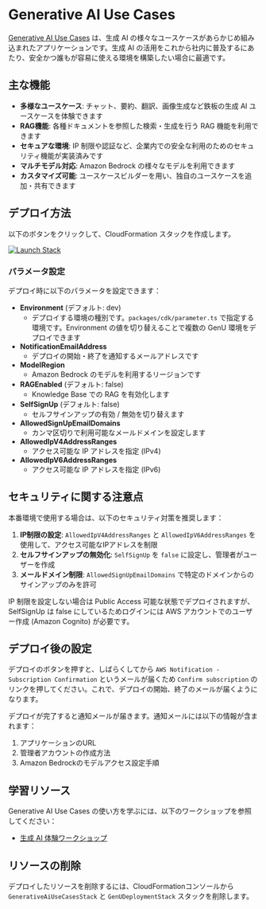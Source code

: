 # Generative AI Use Cases

[Generative AI Use Cases](https://github.com/aws-samples/generative-ai-use-cases-jp) は、生成 AI の様々なユースケースがあらかじめ組み込まれたアプリケーションです。生成 AI の活用をこれから社内に普及するにあたり、安全かつ誰もが容易に使える環境を構築したい場合に最適です。

## 主な機能

- **多様なユースケース**: チャット、要約、翻訳、画像生成など鉄板の生成 AI ユースケースを体験できます
- **RAG機能**: 各種ドキュメントを参照した検索・生成を行う RAG 機能を利用できます
- **セキュアな環境**: IP 制限や認証など、企業内での安全な利用のためのセキュリティ機能が実装済みです
- **マルチモデル対応**: Amazon Bedrock の様々なモデルを利用できます
- **カスタマイズ可能**: ユースケースビルダーを用い、独自のユースケースを追加・共有できます

## デプロイ方法

以下のボタンをクリックして、CloudFormation スタックを作成します。

[![Launch Stack](https://s3.amazonaws.com/cloudformation-examples/cloudformation-launch-stack.png)](https://us-east-1.console.aws.amazon.com/cloudformation/home#/stacks/create/review?stackName=GenUDeploymentStack&templateURL=https://aws-ml-jp.s3.ap-northeast-1.amazonaws.com/asset-deployments/GenUDeploymentStack.yaml)

### パラメータ設定

デプロイ時に以下のパラメータを設定できます：

* **Environment** (デフォルト: dev)
   * デプロイする環境の種別です。`packages/cdk/parameter.ts` で指定する環境です。Environment の値を切り替えることで複数の GenU 環境をデプロイできます
* **NotificationEmailAddress**
   * デプロイの開始・終了を通知するメールアドレスです
* **ModelRegion**
   * Amazon Bedrock のモデルを利用するリージョンです
* **RAGEnabled** (デフォルト: false)
   * Knowledge Base での RAG を有効化します
* **SelfSignUp** (デフォルト: false)
   * セルフサインアップの有効 / 無効を切り替えます
* **AllowedSignUpEmailDomains**
   * カンマ区切りで利用可能なメールドメインを設定します
* **AllowedIpV4AddressRanges**
   * アクセス可能な IP アドレスを指定 (IPv4)
* **AllowedIpV6AddressRanges**
   * アクセス可能な IP アドレスを指定 (IPv6)

## セキュリティに関する注意点

本番環境で使用する場合は、以下のセキュリティ対策を推奨します：

1. **IP制限の設定**: `AllowedIpV4AddressRanges` と `AllowedIpV6AddressRanges` を使用して、アクセス可能なIPアドレスを制限
2. **セルフサインアップの無効化**: `SelfSignUp` を `false` に設定し、管理者がユーザーを作成
3. **メールドメイン制限**: `AllowedSignUpEmailDomains` で特定のドメインからのサインアップのみを許可

IP 制限を設定しない場合は Public Access 可能な状態でデプロイされますが、SelfSignUp は false にしているためログインには AWS アカウントでのユーザー作成 (Amazon Cognito) が必要です。

## デプロイ後の設定

デプロイのボタンを押すと、しばらくしてから `AWS Notification - Subscription Confirmation` というメールが届くため `Confirm subscription` のリンクを押してください。これで、デプロイの開始、終了のメールが届くようになります。

デプロイが完了すると通知メールが届きます。通知メールには以下の情報が含まれます：

1. アプリケーションのURL
2. 管理者アカウントの作成方法
3. Amazon Bedrockのモデルアクセス設定手順

## 学習リソース

Generative AI Use Cases の使い方を学ぶには、以下のワークショップを参照してください：

* [生成 AI 体験ワークショップ](https://catalog.workshops.aws/generative-ai-use-cases-jp)

## リソースの削除

デプロイしたリソースを削除するには、CloudFormationコンソールから `GenerativeAiUseCasesStack` と `GenUDeploymentStack` スタックを削除します。
